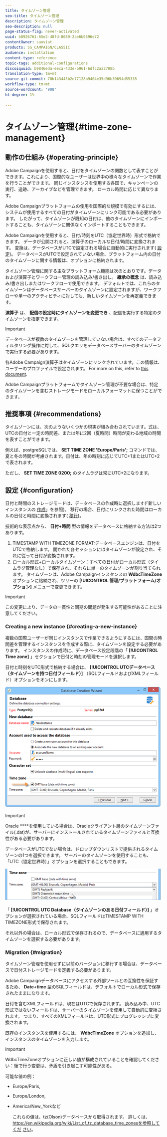 ```yaml
---
title: タイムゾーン管理
seo-title: タイムゾーン管理
description: タイムゾーン管理
seo-description: null
page-status-flag: never-activated
uuid: b8926761-65e2-48fd-8689-2ae6b0596e72
contentOwner: sauviat
products: SG_CAMPAIGN/CLASSIC
audience: installation
content-type: reference
topic-tags: additional-configurations
discoiquuid: b9846eda-eeca-433e-b961-6dfc2aa2708b
translation-type: tm+mt
source-git-commit: 70b143445b2e77128b9404e35d96b39694d55335
workflow-type: tm+mt
source-wordcount: '908'
ht-degree: 1%

---
```



# タイムゾーン管理{#time-zone-management}

## 動作の仕組み {#operating-principle}

Adobe Campaignを使用すると、日付をタイムゾーンの関数として表すことができます。これにより、国際的なユーザーは世界中の様々なタイムゾーンで作業を行うことができます。 同じインスタンスを使用する各国で、キャンペーンの実行、追跡、アーカイブなどを管理できます。 ローカル時間に応じて異なります。

Adobe Campaignプラットフォームの使用を国際的な規模で有効にするには、システムが使用するすべての日付がタイムゾーンにリンク可能である必要があります。 したがって、タイムゾーンが既知の日付は、他のタイムゾーンにインポートすることも、タイムゾーンに関係なくインポートすることもできます。

Adobe Campaignを使用すると、日付/時刻をUTC（協定世界時）形式で格納できます。 データが公開されると、演算子のローカルな日付/時間に変換されます。 変換は、データベースがUTCで設定される場合に自動的に実行されます( [設定](#configuration))。 データベースがUTCで設定されていない場合、プラットフォーム内の日付のタイムゾーンに関する情報は、オプションに格納されます。

タイムゾーン管理に関する主なプラットフォーム機能は次のとおりです。データおよび演算子とワークフロー管理の読み込み/書き出し。 **継承の概念** は、読み込み/書き出しまたはワークフローで使用できます。 デフォルトでは、これらのタイムゾーンはデータベースサーバーのタイムゾーンに設定されますが、ワークフローや単一のアクティビティに対しても、新しいタイムゾーンを再定義できます。

**演算子** は、 **配信の設定時にタイムゾーンを変更でき** 、配信を実行する特定のタイムゾーンを指定できます。

>[!IMPORTANT]
>
>データベースが複数のタイムゾーンを管理していない場合は、すべてのデータフィルタリング操作に対して、SQLクエリをデータベースサーバーのタイムゾーンで実行する必要があります。

各Adobe Campaign演算子はタイムゾーンにリンクされています。この情報は、ユーザーのプロファイルで設定されます。 For more on this, refer to [this document](../../platform/using/access-management.md).

Adobe Campaignプラットフォームでタイムゾーン管理が不要な場合は、特定のタイムゾーンを含むストレージモードをローカルフォーマットに保つことができます。

## 推奨事項 {#recommendations}

タイムゾーンには、次のようないくつかの現実が組み合わされています。式は、UTCの日付と一定の時間差、または年に2回（夏時間）時間が変わる地域の時間を表すことができます。

例えば、postgreSQLでは、 **SET TIME ZONE &#39;Europe/Paris&#39;;** コマンドでは、夏と冬の時間が考慮されます。日付は、年の時刻に応じてUTC+1またはUTC+2で表されます。

ただし、 **SET TIME ZONE 0200;** のタイムラグは常にUTC+2になります。

## 設定 {#configuration}

日付と時間のストレージモードは、データベースの作成時に選択します(「新しいインスタンスの [作成](#creating-a-new-instance)」を参照)。 移行の場合、日付にリンクされた時間はローカルの日付と時間に変換されます( [移行](#migration))。

技術的な表示点から、 **日付+時間** 型の情報をデータベースに格納する方法は2つあります。

1. TIMESTAMP WITH TIMEZONE FORMAT:データベースエンジンは、日付をUTCで格納します。 開かれた各セッションにはタイムゾーンが設定され、それに従って日付が変換されます。
1. ローカル形式+ローカルタイムゾーン：すべての日付がローカル形式（タイムラグ管理なし）で保存され、それらに単一のタイムゾーンが割り当てられます。 タイムゾーンは、Adobe Campaignインスタンスの **WdbcTimeZone** オプションに格納され、ツリーの **[!UICONTROL 管理/プラットフォーム/オプション]** メニューで変更できます。

>[!IMPORTANT]
>
>この変更により、データの一貫性と同期の問題が発生する可能性があることに注意してください。

### Creating a new instance {#creating-a-new-instance}

複数の国際ユーザーが同じインスタンスで作業できるようにするには、国間の時間差を管理するインスタンスを作成する際に、タイムゾーンを設定する必要があります。 インスタンスの作成時に、データベース設定段階の「 **[!UICONTROL Time zone]** 」セクションで日付と時刻の管理モードを選択します。

日付と時刻をUTC形式で格納する場合は、 **[!UICONTROL UTCデータベース（タイムゾーンを持つ日付フィールド）]** （SQLフィールドおよびXMLフィールド）オプションをオンにします。

![](assets/install_wz_select_utc_option.png)

>[!IMPORTANT]
>
>Oracle ****&#x200B;を使用している場合は、Oracleクライアント層のタイムゾーンファイル(.dat)が、サーバーにインストールされているタイムゾーンファイルと互換性がある必要があります。

データベースがUTCでない場合は、ドロップダウンリストで提供されるタイムゾーンの1つを選択できます。 サーバーのタイムゾーンを使用することも、「UTC（協定世界時）」オプションを選択することもできます。

![](assets/install_wz_unselect_utc_option.png)

「 **[!UICONTROL UTC Database（タイムゾーンのある日付フィールド）]** 」オプションが選択されている場合、SQLフィールドはTIMESTAMP WITH TIMEZONE形式で保存されます。

それ以外の場合は、ローカル形式で保存されるので、データベースに適用するタイムゾーンを選択する必要があります。

### Migration {#migration}

タイムゾーン管理を使用せずに以前のバージョンに移行する場合は、データベースで日付ストレージモードを定義する必要があります。

Adobe Campaignデータベースにアクセスする外部ツールとの互換性を保証するため、 **Date+time** 型のSQLフィールドは、デフォルトでローカル形式で保存されたままになります。

日付を含むXMLフィールドは、現在はUTCで保存されます。 読み込み中、UTC形式ではないフィールドは、サーバーのタイムゾーンを使用して自動的に変換されます。 つまり、すべてのXMLフィールドは、UTC形式にプログレッシブに変換されます。

既存のインスタンスを使用するには、 **WdbcTimeZone** オプションを追加し、インスタンスのタイムゾーンを入力します。

>[!IMPORTANT]
>
>WdbcTimeZoneオプションに正しい値が構成されていることを確認してください：後で行う変更は、矛盾を引き起こす可能性がある。

可能な値の例：

* Europe/Paris,
* Europe/London,
* America/New_Yorkなど

   これらの値は、tz(Olson)データベースから取得されます。 詳しくは、https://en.wikipedia.org/wiki/List_of_tz_database_time_zonesを参照してくだ [さい](https://en.wikipedia.org/wiki/List_of_tz_database_time_zones)。

